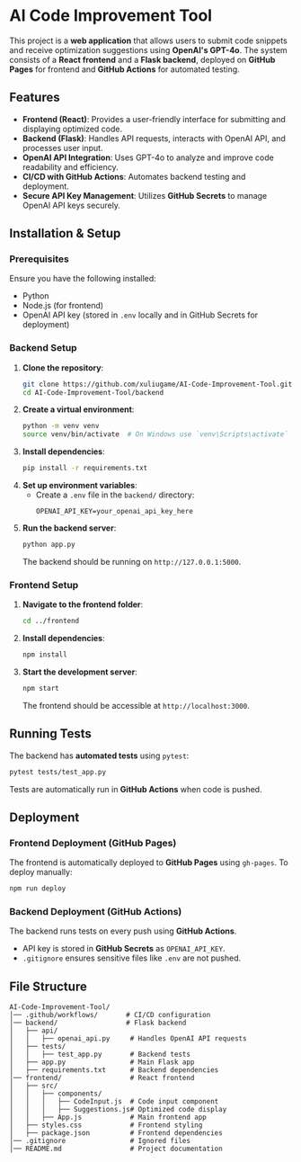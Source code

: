 # AI Code Improvement Tool

This project is a **web application** that allows users to submit code snippets and receive optimization suggestions using **OpenAI's GPT-4o**. The system consists of a **React frontend** and a **Flask backend**, deployed on **GitHub Pages** for frontend and **GitHub Actions** for automated testing.

## Features

- **Frontend (React)**: Provides a user-friendly interface for submitting and displaying optimized code.
- **Backend (Flask)**: Handles API requests, interacts with OpenAI API, and processes user input.
- **OpenAI API Integration**: Uses GPT-4o to analyze and improve code readability and efficiency.
- **CI/CD with GitHub Actions**: Automates backend testing and deployment.
- **Secure API Key Management**: Utilizes **GitHub Secrets** to manage OpenAI API keys securely.

## Installation & Setup

### Prerequisites

Ensure you have the following installed:

- Python 
- Node.js (for frontend)
- OpenAI API key (stored in `.env` locally and in GitHub Secrets for deployment)

### Backend Setup

1. **Clone the repository**:
   ```bash
   git clone https://github.com/xuliugame/AI-Code-Improvement-Tool.git
   cd AI-Code-Improvement-Tool/backend
   ```
2. **Create a virtual environment**:
   ```bash
   python -m venv venv
   source venv/bin/activate  # On Windows use `venv\Scripts\activate`
   ```
3. **Install dependencies**:
   ```bash
   pip install -r requirements.txt
   ```
4. **Set up environment variables**:
   - Create a `.env` file in the `backend/` directory:
     ```env
     OPENAI_API_KEY=your_openai_api_key_here
     ```
5. **Run the backend server**:
   ```bash
   python app.py
   ```
   The backend should be running on `http://127.0.0.1:5000`.

### Frontend Setup

1. **Navigate to the frontend folder**:
   ```bash
   cd ../frontend
   ```
2. **Install dependencies**:
   ```bash
   npm install
   ```
3. **Start the development server**:
   ```bash
   npm start
   ```
   The frontend should be accessible at `http://localhost:3000`.

## Running Tests

The backend has **automated tests** using `pytest`:

```bash
pytest tests/test_app.py
```

Tests are automatically run in **GitHub Actions** when code is pushed.

## Deployment

### Frontend Deployment (GitHub Pages)

The frontend is automatically deployed to **GitHub Pages** using `gh-pages`. To deploy manually:

```bash
npm run deploy
```

### Backend Deployment (GitHub Actions)

The backend runs tests on every push using **GitHub Actions**.

- API key is stored in **GitHub Secrets** as `OPENAI_API_KEY`.
- `.gitignore` ensures sensitive files like `.env` are not pushed.

## File Structure

```
AI-Code-Improvement-Tool/
│── .github/workflows/       # CI/CD configuration
│── backend/                 # Flask backend
│   ├── api/
│   │   ├── openai_api.py     # Handles OpenAI API requests
│   ├── tests/
│   │   ├── test_app.py       # Backend tests
│   ├── app.py                # Main Flask app
│   ├── requirements.txt      # Backend dependencies
│── frontend/                 # React frontend
│   ├── src/
│   │   ├── components/
│   │   │   ├── CodeInput.js  # Code input component
│   │   │   ├── Suggestions.js# Optimized code display
│   │   ├── App.js            # Main frontend app
│   ├── styles.css            # Frontend styling
│   ├── package.json          # Frontend dependencies
│── .gitignore                # Ignored files
│── README.md                 # Project documentation





